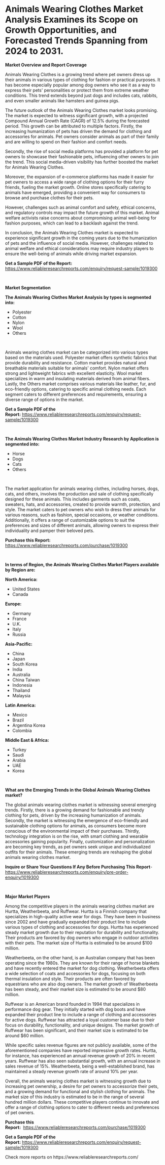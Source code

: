 <p><h1>Animals Wearing Clothes Market Analysis Examines its Scope on Growth Opportunities, and Forecasted Trends Spanning from 2024 to 2031.</h1></p><p><strong>Market Overview and Report Coverage</strong></p>
<p><p>Animals Wearing Clothes is a growing trend where pet owners dress up their animals in various types of clothing for fashion or practical purposes. It has become especially popular among dog owners who see it as a way to express their pets' personalities or protect them from extreme weather conditions. This trend extends beyond just dogs and includes cats, rabbits, and even smaller animals like hamsters and guinea pigs.</p><p>The future outlook of the Animals Wearing Clothes market looks promising. The market is expected to witness significant growth, with a projected Compound Annual Growth Rate (CAGR) of 12.5% during the forecasted period. This growth can be attributed to multiple factors. Firstly, the increasing humanization of pets has driven the demand for clothing and accessories for animals. Pet owners consider animals as part of their family and are willing to spend on their fashion and comfort needs.</p><p>Secondly, the rise of social media platforms has provided a platform for pet owners to showcase their fashionable pets, influencing other owners to join the trend. This social media-driven visibility has further boosted the market for Animals Wearing Clothes.</p><p>Moreover, the expansion of e-commerce platforms has made it easier for pet owners to access a wide range of clothing options for their furry friends, fueling the market growth. Online stores specifically catering to animals have emerged, providing a convenient way for consumers to browse and purchase clothes for their pets.</p><p>However, challenges such as animal comfort and safety, ethical concerns, and regulatory controls may impact the future growth of this market. Animal welfare activists raise concerns about compromising animal well-being for fashion purposes, which can lead to a backlash against the trend.</p><p>In conclusion, the Animals Wearing Clothes market is expected to experience significant growth in the coming years due to the humanization of pets and the influence of social media. However, challenges related to animal welfare and ethical considerations may require industry players to ensure the well-being of animals while driving market expansion.</p></p>
<p><strong>Get a Sample PDF of the Report:</strong> <a href="https://www.reliableresearchreports.com/enquiry/request-sample/1019300">https://www.reliableresearchreports.com/enquiry/request-sample/1019300</a></p>
<p>&nbsp;</p>
<p><strong>Market Segmentation</strong></p>
<p><strong>The Animals Wearing Clothes Market Analysis by types is segmented into:</strong></p>
<p><ul><li>Polyester</li><li>Cotton</li><li>Nylon</li><li>Wool</li><li>Others</li></ul></p>
<p>&nbsp;</p>
<p><p>Animals wearing clothes market can be categorized into various types based on the materials used. Polyester market offers synthetic fabrics that provide durability and resistance. Cotton market provides natural and breathable materials suitable for animals' comfort. Nylon market offers strong and lightweight fabrics with excellent elasticity. Wool market specializes in warm and insulating materials derived from animal fibers. Lastly, the Others market comprises various materials like leather, fur, and eco-friendly options, catering to specific animal clothing needs. Each segment caters to different preferences and requirements, ensuring a diverse range of options in the market.</p></p>
<p><strong>Get a Sample PDF of the Report:</strong>&nbsp;<a href="https://www.reliableresearchreports.com/enquiry/request-sample/1019300">https://www.reliableresearchreports.com/enquiry/request-sample/1019300</a></p>
<p>&nbsp;</p>
<p><strong>The Animals Wearing Clothes Market Industry Research by Application is segmented into:</strong></p>
<p><ul><li>Horse</li><li>Dogs</li><li>Cats</li><li>Others</li></ul></p>
<p>&nbsp;</p>
<p><p>The market application for animals wearing clothes, including horses, dogs, cats, and others, involves the production and sale of clothing specifically designed for these animals. This includes garments such as coats, sweaters, hats, and accessories, created to provide warmth, protection, and style. The market caters to pet owners who wish to dress their animals for various reasons, such as fashion, special occasions, or weather conditions. Additionally, it offers a range of customizable options to suit the preferences and sizes of different animals, allowing owners to express their individuality and pamper their beloved pets.</p></p>
<p><strong>Purchase this Report:</strong>&nbsp; <a href="https://www.reliableresearchreports.com/purchase/1019300">https://www.reliableresearchreports.com/purchase/1019300</a></p>
<p>&nbsp;</p>
<p><strong>In terms of Region, the Animals Wearing Clothes Market Players available by Region are:</strong></p>
<p>
    <p> <strong> North America: </strong>
        <ul>
            <li>United States</li>
            <li>Canada</li>
        </ul>
        </p> 
    <p> <strong> Europe: </strong>
        <ul>
            <li>Germany</li>
            <li>France</li>
            <li>U.K.</li>
            <li>Italy</li>
            <li>Russia</li>
        </ul>
        </p> 
    <p> <strong> Asia-Pacific: </strong>
        <ul>
            <li>China</li>
            <li>Japan</li>
            <li>South Korea</li>
            <li>India</li>
            <li>Australia</li>
            <li>China Taiwan</li>
            <li>Indonesia</li>
            <li>Thailand</li>
            <li>Malaysia</li>
        </ul>
        </p> 
    <p> <strong> Latin America: </strong>
        <ul>
            <li>Mexico</li>
            <li>Brazil</li>
            <li>Argentina Korea</li>
            <li>Colombia</li>
        </ul>
        </p> 
    <p> <strong> Middle East & Africa: </strong>
        <ul>
            <li>Turkey</li>
            <li>Saudi</li>
            <li>Arabia</li>
            <li>UAE</li>
            <li>Korea</li>
        </ul>
    </p>
    </p>
<p>&nbsp;</p>
<p><strong>What are the Emerging Trends in the Global Animals Wearing Clothes market?</strong></p>
<p><p>The global animals wearing clothes market is witnessing several emerging trends. Firstly, there is a growing demand for fashionable and trendy clothing for pets, driven by the increasing humanization of animals. Secondly, the market is witnessing the emergence of eco-friendly and sustainable clothing options for animals, as consumers become more conscious of the environmental impact of their purchases. Thirdly, technology integration is on the rise, with smart clothing and wearable accessories gaining popularity. Finally, customization and personalization are becoming key trends, as pet owners seek unique and individualized outfits for their animals. These emerging trends are reshaping the global animals wearing clothes market.</p></p>
<p><strong>Inquire or Share Your Questions If Any Before Purchasing This Report</strong>- <a href="https://www.reliableresearchreports.com/enquiry/pre-order-enquiry/1019300">https://www.reliableresearchreports.com/enquiry/pre-order-enquiry/1019300</a></p>
<p>&nbsp;</p>
<p><strong>Major Market Players</strong></p>
<p><p>Among the competitive players in the animals wearing clothes market are Hurtta, Weatherbeeta, and Ruffwear. Hurtta is a Finnish company that specializes in high-quality active wear for dogs. They have been in business since 2002 and have gradually expanded their product line to include various types of clothing and accessories for dogs. Hurtta has experienced steady market growth due to their reputation for durability and functionality. Their products are favored by dog owners who engage in outdoor activities with their pets. The market size of Hurtta is estimated to be around $100 million.</p><p>Weatherbeeta, on the other hand, is an Australian company that has been operating since the 1980s. They are known for their range of horse blankets and have recently entered the market for dog clothing. Weatherbeeta offers a wide selection of coats and accessories for dogs, focusing on both thermal insulation and style. Their products are often favored by equestrians who are also dog owners. The market growth of Weatherbeeta has been steady, and their market size is estimated to be around $80 million.</p><p>Ruffwear is an American brand founded in 1994 that specializes in performance dog gear. They initially started with dog boots and have expanded their product line to include a range of clothing and accessories for active dogs. Ruffwear has attracted a loyal customer base due to their focus on durability, functionality, and unique designs. The market growth of Ruffwear has been significant, and their market size is estimated to be around $60 million.</p><p>While specific sales revenue figures are not publicly available, some of the aforementioned companies have reported impressive growth rates. Hurtta, for instance, has experienced an annual revenue growth of 20% in recent years. Ruffwear has also seen substantial growth, with an annual increase in sales revenue of 15%. Weatherbeeta, being a well-established brand, has maintained a steady revenue growth rate of around 10% per year.</p><p>Overall, the animals wearing clothes market is witnessing growth due to increasing pet ownership, a desire for pet owners to accessorize their pets, and a growing demand for functional and stylish clothing for animals. The market size of this industry is estimated to be in the range of several hundred million dollars. These competitive players continue to innovate and offer a range of clothing options to cater to different needs and preferences of pet owners.</p></p>
<p><strong>Purchase this Report:</strong>&nbsp;&nbsp;<a href="https://www.reliableresearchreports.com/purchase/1019300">https://www.reliableresearchreports.com/purchase/1019300</a></p>
<p></p>
<p><strong>Get a Sample PDF of the Report:</strong>&nbsp;<a href="https://www.reliableresearchreports.com/enquiry/request-sample/1019300">https://www.reliableresearchreports.com/enquiry/request-sample/1019300</a></p>
<p>Check more reports on https://www.reliableresearchreports.com/</p>